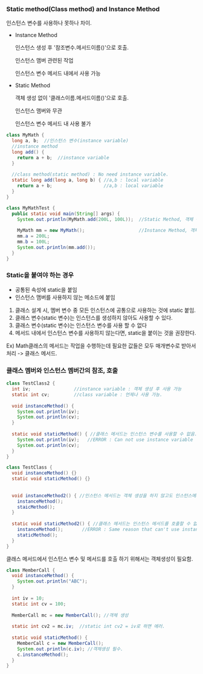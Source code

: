 ### Static method(Class method) and Instance Method

인스턴스 변수를 사용하나 못하나 차이.

- Instance Method

  인스턴스 생성 후 '참조변수.메서드이름()'으로 호출.

  인스턴스 맴버 관련된 작업

  인스턴스 변수 메서드 내에서 사용 가능

- Static Method

  객체 생성 없이 '클래스이름.메서드이름()'으로 호출.

  인스턴스 맴버와 무관

  인스턴스 변수 메서드 내 사용 불가

```java
class MyMath {
  long a, b;  //인스턴스 변수(instance variable)
  //instance method
  long add() {            
    return a + b;  //instance variable
  }
  
  //class method(static method) : No need instance variable.
  static long add(long a, long b) { //a,b : local variable
    return a + b;                   //a,b : local variable
  }
}
```

```java
class MyMathTest {
  public static void main(String[] args) {
    System.out.println(MyMath.add(200L, 100L));  //Static Method, 객체 생성 X.( 클래스이름.메서드이름(매개변수) )
    
    MyMath mm = new MyMath();                    //Instance Method, 객체 생성 필요.
    mm.a = 200L;
    mm.b = 100L;
    System.out.println(mm.add());
  }
}
```



### Static을 붙여야 하는 경우

- 공통된 속성에 static을 붙임
- 인스턴스 맴버를 사용하지 않는 메소드에 붙임

1. 클래스 설계 시, 멤버 변수 중 모든 인스턴스에 공통으로 사용하는 것에 static 붙임.
2. 클래스 변수(static 변수)는 인스턴스를 생성하지 않아도 사용할 수 있다.
3. 클래스 변수(static 변수)는 인스턴스 변수를 사용 할 수 없다
4. 메서드 내에서 인스턴스 변수를 사용하지 않는다면, static을 붙이는 것을 권장한다.

Ex) Math클래스의 메서드는 작업을 수행하는데 필요한 값들은 모두 매개변수로 받아서 처리 -> 클래스 메서드.

### 클래스 멤버와 인스턴스 멤버간의 참조, 호출



```java
class TestClass2 {
  int iv;                //instance variable : 객체 생성 후 사용 가능
  static int cv;         //class variable : 언제나 사용 가능.
  
  void instanceMethod() {
    System.out.println(iv);
    System.out.println(cv);
  }
  
  static void staticMethod() { //클래스 메서드는 인스턴스 변수를 사용할 수 없음.
    System.out.println(iv);   //ERROR : Can not use instance variable
    System.out.println(cv);
  }
}
```

```java
class TestClass {
  void instanceMethod() {}
  static void staticMethod() {}
 
  
  void instanceMethod2() { //인스턴스 메서드는 객체 생성을 하지 않고도 인스턴스메서드 클래스메서드를 호출할 수 있음.
    instanceMethod();
    staicMethod();
  }
  
  static void staticMethod2() { //클래스 메서드는 인스턴스 메서드를 호출할 수 없다.
    instanceMethod();       //ERROR : Same reason that can't use instance variable.
    staticMethod();
  }
}
```



클래스 메서드에서 인스턴스 변수 및 메서드를 호출 하기 위해서는 객체생성이 필요함.

```java
class MemberCall {
  void instanceMethod() {
    System.out.println("ABC");
  }
  
  int iv = 10;
  static int cv = 100;
  
  MemberCall mc = new MemberCall(); //객체 생성
  
  static int cv2 = mc.iv;  //static int cv2 = iv로 하면 에러.
  
  static void staticMethod() {
    MemberCall c = new MemberCall();
    System.out.println(c.iv); //객체생성 필수.
    c.instanceMethod();
  }
}
```

